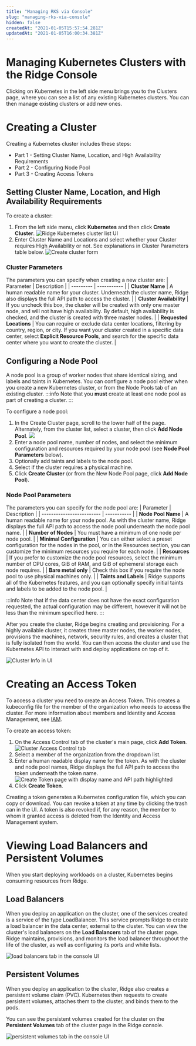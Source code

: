 ```yaml
---
title: "Managing RKS via Console"
slug: "managing-rks-via-console"
hidden: false
createdAt: "2021-01-05T15:57:54.281Z"
updatedAt: "2021-01-05T16:00:34.381Z"
---
```

# Managing Kubernetes Clusters with the Ridge Console
Clicking on Kubernetes in the left side menu brings you to the Clusters page, where you can see a list of any existing Kubernetes clusters. You can then manage existing clusters or add new ones.



# Creating a Cluster
Creating a Kubernetes cluster includes these steps:
- Part 1 - Setting Cluster Name, Location, and High Availability Requirements
- Part 2 - Configuring Node Pool
- Part 3 - Creating Access Tokens


## Setting Cluster Name, Location, and High Availability Requirements
To create a cluster:
1. From the left side menu, click **Kubernetes** and then click **Create Cluster**.
![Ridge Kubernetes cluster list UI](https://i.imgur.com/UwAXHpE.png)
2. Enter Cluster Name and Locations and select whether your Cluster requires High Availability or not. See explanations in Cluster Parameters table below.
![Create cluster form](https://i.imgur.com/kXLGzIK.png)

### Cluster Parameters
The  parameters you can specify when creating a new cluster are:
| Parameter | Description |
| --------- | ----------- |
| **Cluster Name**          | A human readable name for your cluster. Underneath the cluster name, Ridge also displays the full API path to access the cluster.            |
| **Cluster Availability**          | If you uncheck this box, the cluster will be created with only one master node, and will not have high availability. By default, high availability is checked, and the cluster is created with three master nodes.            |
| **Requested Locations**          | You can require or exclude data center locations, filtering by country, region, or city. If you want your cluster created in a specific data center, select **Explicit Resource Pools**, and search for the specific data center where you want to create the cluster.            |

## Configuring a Node Pool
A node pool is a group of worker nodes that share identical sizing, and labels and taints in Kubernetes.
You can configure a node pool either when you create a new Kubernetes cluster, or from the Node Pools tab of an existing cluster.
:::info
Note that you **must** create at least one node pool as part of creating a cluster.
:::

To configure a node pool:
1. In the Create Cluster page, scroll to the lower half of the page. Alternately, from the cluster list, select a cluster, then click **Add Node Pool**.
![](https://i.imgur.com/LqxBY6j.png)
3. Enter a node pool name, number of nodes, and select the minimum configuration and resources required by your node pool (see **Node Pool Parameters** below).
4. Optionally add taints and labels to the node pool.
5. Select if the cluster requires a physical machine.
6. Click **Create Cluster** (or from the New Node Pool page, click **Add Node Pool**). 

### Node Pool Parameters
The parameters you can specify for the node pool are:
| Parameter                 | Description |
| ------------------------- | ----------- |
| **Node Pool Name**        | A human readable name for your node pool. As with the cluster name, Ridge displays the full API path to access the node pool underneath the node pool name.            |
| **Number of Nodes**       | You must have a minimum of one node per node pool.            |
| **Minimal Configuration** | You can either select a preset configuration for the nodes in the pool, or in the Resources section, you can customize the minimum resources you require for each node.            |
| **Resources**                          | If you prefer to customize the node pool resources, select the minimum number of CPU cores, GiB of RAM, and GiB of ephemeral storage each node requires.            |
| **Bare metal only**                          | Check this box if you require the node pool to use physical machines only.            |
| **Taints and Labels**                      | Ridge supports all of the Kubernetes features, and you can optionally specify initial taints and labels to be added to the node pool.        |

:::info
Note that if the data center does not have the exact configuration requested, the actual configuration may be different, however it will not be less than the minimum specified here.
:::

After you create the cluster, Ridge begins creating and provisioning. For a highly available cluster, it creates three master nodes, the worker nodes, provisions the machines, network, security rules, and creates a cluster that is fully isolated from the world. You can then access the cluster and use the Kubernetes API to interact with and deploy applications on top of it.

![Cluster Info in UI](https://i.imgur.com/c3w9BLm.png)
# Creating an Access Token
To access a cluster you need to create an Access Token. This creates a kubeconfig file for the member of the organization who needs to access the cluster. For more information about members and Identity and Access Management, see [IAM](http://link.needs.adding).

To create an access token:
1. On the Access Control tab of the cluster's main page, click **Add Token**.
![Cluster Access Control tab](https://i.imgur.com/Z3LPdxG.png)
3. Select a member of the organization from the dropdown list.
4. Enter a human readable display name for the token. As with the cluster and node pool names, Ridge displays the full API path to access the token underneath the token name.
![Create Token page with display name and API path highlighted](https://i.imgur.com/nzXRdmD.png)
6. Click **Create Token**.

Creating a token generates a Kubernetes configuration file, which you can copy or download.
You can revoke a token at any time by clicking the trash can in the UI. A token is also revoked if, for any reason, the member to whom it granted access is deleted from the Identity and Access Management system.

# Viewing Load Balancers and Persistent Volumes 
When you start deploying workloads on a cluster, Kubernetes begins consuming resources from Ridge. 

## Load Balancers
When you deploy an application on the cluster, one of the services created is a service of the type LoadBalancer. This service prompts Ridge to create a load balancer in the data center, external to the cluster. You can view the cluster's load balancers on the **Load Balancers** tab of the cluster page.
Ridge maintains, provisions, and monitors the load balancer throughout the life of the cluster, as well as configuring its ports and white lists.

![load balancers tab in the console UI](https://i.imgur.com/cFcynzW.png)

## Persistent Volumes
When you deploy an application to the cluster, Ridge also creates a persistent volume claim (PVC). Kubernetes then requests to create persistent volumes, attaches them to the cluster, and binds them to the pods.

You can see the persistent volumes created for the cluster on the **Persistent Volumes** tab of the cluster page in the Ridge console.

![persistent volumes tab in the console UI](https://i.imgur.com/jCfBGTW.png)